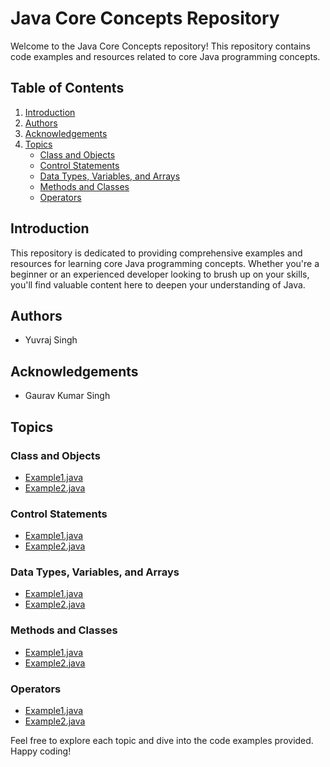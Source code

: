 # Java Core Concepts Repository

Welcome to the Java Core Concepts repository! This repository contains code examples and resources related to core Java programming concepts.

## Table of Contents

1. [Introduction](#introduction)
2. [Authors](#authors)
3. [Acknowledgements](#acknowledgements)
4. [Topics](#topics)
    - [Class and Objects](#class-and-objects)
    - [Control Statements](#control-statements)
    - [Data Types, Variables, and Arrays](#data-types-variables-and-arrays)
    - [Methods and Classes](#methods-and-classes)
    - [Operators](#operators)

## Introduction 

This repository is dedicated to providing comprehensive examples and resources for learning core Java programming concepts. Whether you're a beginner or an experienced developer looking to brush up on your skills, you'll find valuable content here to deepen your understanding of Java.

## Authors

- Yuvraj Singh

## Acknowledgements

- Gaurav Kumar Singh


## Topics

### Class and Objects

- [Example1.java](/topics/class_and_objects/Example1.java)
- [Example2.java](/topics/class_and_objects/Example2.java)

### Control Statements

- [Example1.java](/topics/control_statements/Example1.java)
- [Example2.java](/topics/control_statements/Example2.java)

### Data Types, Variables, and Arrays

- [Example1.java](/topics/data_types_variables_and_arrays/Example1.java)
- [Example2.java](/topics/data_types_variables_and_arrays/Example2.java)

### Methods and Classes

- [Example1.java](/topics/methods_and_classes/Example1.java)
- [Example2.java](/topics/methods_and_classes/Example2.java)

### Operators

- [Example1.java](/topics/operators/Example1.java)
- [Example2.java](/topics/operators/Example2.java)

Feel free to explore each topic and dive into the code examples provided. Happy coding!

